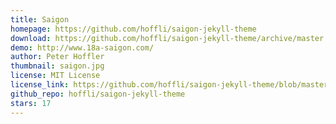 ```yaml
---
title: Saigon
homepage: https://github.com/hoffli/saigon-jekyll-theme
download: https://github.com/hoffli/saigon-jekyll-theme/archive/master.zip
demo: http://www.18a-saigon.com/
author: Peter Hoffler
thumbnail: saigon.jpg
license: MIT License
license_link: https://github.com/hoffli/saigon-jekyll-theme/blob/master/LICENSE
github_repo: hoffli/saigon-jekyll-theme
stars: 17
---
```

